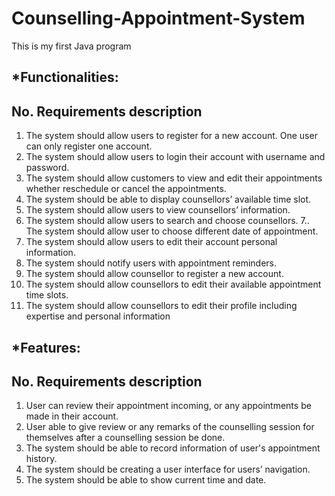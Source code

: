 # Counselling-Appointment-System
This is my first Java program

*Functionalities: 
--------------------------------------------------------------------------------------------------------------------------------
No.	Requirements description
--------------------------------------------------------------------------------------------------------------------------------
1.	The system should allow users to register for a new account. One user can only register one account. 
2.	The system should allow users to login their account with username and 	password. 
3.	The system should allow customers to view and edit their appointments 	whether reschedule or cancel the appointments. 
4.	The system should be able to display counsellors’ available time slot. 
5.	The system should allow users to view counsellors’ information. 
6.	The system should allow users to search and choose counsellors. 
7..	The system should allow user to choose different date of appointment. 
8.	The system should allow users to edit their account personal information. 
9.	The system should notify users with appointment reminders. 
10.	The system should allow counsellor to register a new account. 
11.	The system should allow counsellors to edit their available appointment time slots. 
12.	The system should allow counsellors to edit their profile including expertise and personal information
    
*Features: 
--------------------------------------------------------------------------------------------------------------------------------
No.	Requirements description
--------------------------------------------------------------------------------------------------------------------------------
1.	User can review their appointment incoming, or any appointments be made in their account. 
2.	User able to give review or any remarks of the counselling session for themselves after a counselling session be done. 
3.	The system should be able to record information of user's appointment 	history. 
4.	The system should be creating a user interface for users’ navigation. 
5.	The system should be able to show current time and date. 
